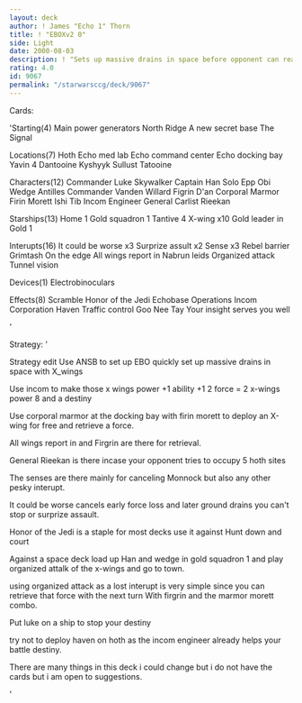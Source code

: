 ```yaml
---
layout: deck
author: ! James "Echo 1" Thorn
title: ! "EBOXv2 0"
side: Light
date: 2000-08-03
description: ! "Sets up massive drains in space before opponent can react."
rating: 4.0
id: 9067
permalink: "/starwarsccg/deck/9067"
---
```

Cards: 

'Starting(4)
Main power generators
North Ridge
A new secret base
The Signal

Locations(7)
Hoth
Echo med lab
Echo command center
Echo docking bay
Yavin 4
Dantooine
Kyshyyk
Sullust
Tatooine

Characters(12)
Commander Luke Skywalker
Captain Han Solo
Epp Obi
Wedge Antilles
Commander Vanden Willard
Figrin D'an
Corporal Marmor
Firin Morett
Ishi Tib
Incom Engineer
General Carlist Rieekan

Starships(13)
Home 1
Gold squadron 1
Tantive 4
X-wing x10
Gold leader in Gold 1

Interupts(16)
It could be worse x3
Surprize assult x2
Sense x3
Rebel barrier
Grimtash
On the edge
All wings report in
Nabrun leids
Organized attack
Tunnel vision

Devices(1)
Electrobinoculars

Effects(8)
Scramble
Honor of the Jedi
Echobase Operations
Incom Corporation
Haven
Traffic control
Goo Nee Tay
Your insight serves you well













'

Strategy: '




Strategy
edit Use ANSB to set up EBO quickly set up massive drains in space with X_wings

Use incom to make those x wings power +1 ability +1 2 force = 2 x-wings power 8 and a destiny

Use corporal marmor at the docking bay with firin morett to deploy an X-wing for free and retrieve a force.

All wings report in and Firgrin are there for retrieval.

General Rieekan is there incase your opponent tries to occupy 5 hoth sites

The senses are there mainly for canceling Monnock but also any other pesky interupt.

It could be worse cancels early force loss and later ground drains you can't stop or surprize assault.

Honor of the Jedi is a staple for most decks use it against Hunt down and court

Against a space deck load up Han and wedge in gold squadron 1 and play organized attalk of the x-wings and go to town.

using organized attack as a lost interupt is very simple since you can retrieve that force with the next turn With firgrin and the marmor morett combo.

Put luke on a ship to stop your destiny

try not to deploy haven on hoth as the incom engineer already helps your battle destiny.

There are many things in this deck i could change but i do not have the cards but i am open to suggestions.

'

